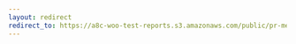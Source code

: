 ```yaml
---
layout: redirect
redirect_to: https://a8c-woo-test-reports.s3.amazonaws.com/public/pr-merge/43142/e2e/index.html
---
```

